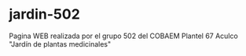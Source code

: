 # jardin-502
Pagina WEB realizada por el grupo 502 del COBAEM Plantel 67 Aculco "Jardín de plantas medicinales"
